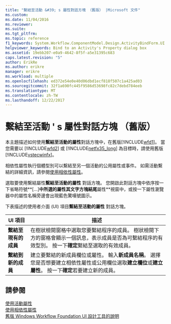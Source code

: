 ```yaml
---
title: "繫結至活動 &#39; s 屬性對話方塊 （舊版） |Microsoft 文件"
ms.custom: 
ms.date: 11/04/2016
ms.reviewer: 
ms.suite: 
ms.tgt_pltfrm: 
ms.topic: reference
f1_keywords: System.Workflow.ComponentModel.Design.ActivityBindForm.UI
helpviewer_keywords: Bind to an Activity's Property dialog box
ms.assetid: 19ebb207-e0a9-4642-8f5f-a5e31395c683
caps.latest.revision: "5"
author: ErikRe
ms.author: erikre
manager: erikre
ms.workload: multiple
ms.openlocfilehash: ed372e54e0e40d06dbd1ecf818f507c1a425ad03
ms.sourcegitcommit: 32f1a690fc445f9586d53698fc82c7debd784eeb
ms.translationtype: MT
ms.contentlocale: zh-TW
ms.lasthandoff: 12/22/2017
---
```

# <a name="bind-to-an-activity39s-property-dialog-box-legacy"></a>繫結至活動 &#39; s 屬性對話方塊 （舊版）
本主題描述如何使用**繫結至活動的屬性**對話方塊中，在舊版[!INCLUDE[wfd1](../workflow-designer/includes/wfd1_md.md)]。 當您需要以 [!INCLUDE[wfd2](../workflow-designer/includes/wfd2_md.md)] 或 [!INCLUDE[netfx35_long](../workflow-designer/includes/netfx35_long_md.md)] 為目標時，請使用舊版 [!INCLUDE[vstecwinfx](../workflow-designer/includes/vstecwinfx_md.md)]。  
  
 相依性屬性執行個體型別可以繫結至另一個活動的公用屬性或事件。 如需活動繫結的詳細資訊，請參閱[使用相依性屬性](http://go.microsoft.com/fwlink?LinkID=65007)。  
  
 選取要使用繫結屬性**繫結至活動的屬性** 對話方塊。 您開啟此對話方塊中依序按一下省略符號**[…]**中所選的屬性其文字方塊結尾**屬性**視窗中，或按一下屬性瀏覽器中的屬性名稱旁邊會出現藍色驚嘆號圖示。  
  
 下表描述的使用者介面 (UI) 項目**繫結至活動的屬性** 對話方塊。  
  
|UI 項目|描述|  
|----------------|-----------------|  
|**繫結至現有的成員**|在樹狀檢閱窗格中選取您要繫結程序的成員。 樹狀檢閱下方的窗格會顯示一個訊息，表示成員是否為可繫結程序的有效型別。 按一下**確定**繫結至選取的有效成員。|  
|**繫結到新的成員**|建立要繫結的新成員欄位或屬性。 輸入**新成員名稱**。 選擇您是否想要建立相依性屬性或公用欄位選取**建立欄位**或**建立屬性**。 按一下**確定**若要建立新的成員。|  
  
## <a name="see-also"></a>請參閱  
 [使用活動屬性](http://go.microsoft.com/fwlink?LinkID=65013)   
 [使用相依性屬性](http://go.microsoft.com/fwlink?LinkID=65007)   
 [舊版 Windows Workflow Foundation UI 設計工具的說明](../workflow-designer/legacy-designer-for-windows-workflow-foundation-ui-help.md)